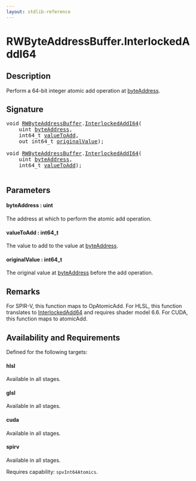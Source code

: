 ```yaml
---
layout: stdlib-reference
---
```


# RWByteAddressBuffer\.InterlockedAddI64

## Description

Perform a 64-bit integer atomic add operation at <span class='code'><a href="interlockedaddi64-0be.md#decl-byteAddress" class="code_param">byteAddress</a></span>.



## Signature 

<pre>
<span class="code_keyword">void</span> <a href="index.md" class="code_type">RWByteAddressBuffer</a>.<a href="interlockedaddi64-0be.md">InterlockedAddI64</a>(
    <span class="code_keyword">uint</span> <a href="interlockedaddi64-0be.md#decl-byteAddress" class="code_param">byteAddress</a>,
    int64_t <a href="interlockedaddi64-0be.md#decl-valueToAdd" class="code_param">valueToAdd</a>,
    <span class="code_keyword">out</span> int64_t <a href="interlockedaddi64-0be.md#decl-originalValue" class="code_param">originalValue</a>);

<span class="code_keyword">void</span> <a href="index.md" class="code_type">RWByteAddressBuffer</a>.<a href="interlockedaddi64-0be.md">InterlockedAddI64</a>(
    <span class="code_keyword">uint</span> <a href="interlockedaddi64-0be.md#decl-byteAddress" class="code_param">byteAddress</a>,
    int64_t <a href="interlockedaddi64-0be.md#decl-valueToAdd" class="code_param">valueToAdd</a>);

</pre>

## Parameters

####  <a id="decl-byteAddress"></a>byteAddress  : uint
The address at which to perform the atomic add operation.

####  <a id="decl-valueToAdd"></a>valueToAdd  : int64\_t
The value to add to the value at <span class='code'><a href="interlockedaddi64-0be.md#decl-byteAddress" class="code_param">byteAddress</a></span>.

####  <a id="decl-originalValue"></a>originalValue  : int64\_t
The original value at <span class='code'><a href="interlockedaddi64-0be.md#decl-byteAddress" class="code_param">byteAddress</a></span> before the add operation.


## Remarks
For SPIR-V, this function maps to <span class='code'>OpAtomicAdd</span>. For HLSL, this function
translates to <span class='code'><a href="interlockedadd64-0b.md">InterlockedAdd64</a></span> and requires shader model 6.6.
For CUDA, this function maps to <span class='code'>atomicAdd</span>.


## Availability and Requirements

Defined for the following targets:

#### hlsl
Available in all stages.

#### glsl
Available in all stages.

#### cuda
Available in all stages.

#### spirv
Available in all stages.

Requires capability: `spvInt64Atomics`.



<script>
// Fix .md links to .html when on ReadTheDocs
if (window.location.hostname.includes('readthedocs') || 
    window.location.hostname.includes('rtfd.io')) {
  document.addEventListener('DOMContentLoaded', function() {
    const links = document.querySelectorAll('a');
    links.forEach(link => {
      if (link.getAttribute('href') && link.getAttribute('href').endsWith('.md')) {
        link.href = link.href.replace(/\.md($|#|\?)/, '.html$1');
      }
    });
  });
}
</script>
